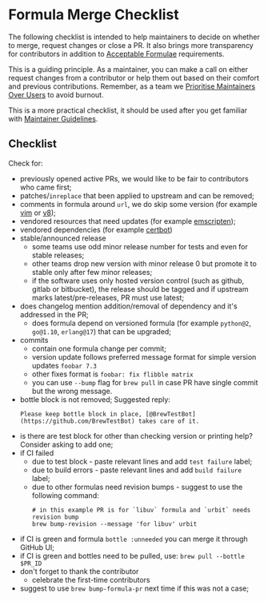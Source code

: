 # Formula Merge Checklist

The following checklist is intended to help maintainers to decide on
whether to merge, request changes or close a PR. It also brings more
transparency for contributors in addition to
[Acceptable Formulae](Acceptable-Formulae.md) requirements.

This is a guiding principle. As a maintainer, you can make a call on either
request changes from a contributor or help them out based on their comfort and
previous contributions. Remember, as a team we
[Prioritise Maintainers Over Users](Maintainers-Avoiding-Burnout.md) to avoid
burnout.

This is a more practical checklist, it should be used after you get familiar with
[Maintainer Guidelines](Maintainer-Guidelines.md).

## Checklist

Check for:

- previously opened active PRs, we would like to be fair to contributors who came first;
- patches/`inreplace` that been applied to upstream and can be removed;
- comments in formula around `url`, we do skip some version (for example [vim](https://github.com/Homebrew/homebrew-core/blob/359dbb190bb3776c4d6a1f603a271dd8f186f077/Formula/vim.rb#L4) or [v8](https://github.com/Homebrew/homebrew-core/blob/359dbb190bb3776c4d6a1f603a271dd8f186f077/Formula/v8.rb#L4));
- vendored resources that need updates (for example [emscripten](https://github.com/Homebrew/homebrew-core/commit/57126ac765c3ac5201ce53bcdebf7a0e19071eba));
- vendored dependencies (for example [certbot](https://github.com/Homebrew/homebrew-core/pull/42966/files))
- stable/announced release
  - some teams use odd minor release number for tests and even for stable releases;
  - other teams drop new version with minor release 0 but promote it to stable only after few minor releases;
  - if the software uses only hosted version control (such as github, gitlab or bitbucket), the release should be tagged and if upstream marks latest/pre-releases, PR must use latest;
- does changelog mention addition/removal of dependency and it's addressed in the PR;
  - does formula depend on versioned formula (for example `python@2`, `go@1.10`, `erlang@17`) that can be upgraded;
- commits
  - contain one formula change per commit;
  - version update follows preferred message format for simple version updates `foobar 7.3`
  - other fixes format is `foobar: fix flibble matrix`
  - you can use `--bump` flag for `brew pull` in case PR have single commit but the wrong message.
- bottle block is not removed;
  Suggested reply:
  ```
  Please keep bottle block in place, [@BrewTestBot](https://github.com/BrewTestBot) takes care of it.
  ```
- is there are test block for other than checking version or printing help? Consider asking to add one;
- if CI failed
  - due to test block - paste relevant lines and add `test failure` label;
  - due to build errors - paste relevant lines and add `build failure` label;
  - due to other formulas need revision bumps - suggest to use the following command:
    ```
    # in this example PR is for `libuv` formula and `urbit` needs revision bump
    brew bump-revision --message 'for libuv' urbit
    ```
- if CI is green and formula `bottle :unneeded` you can merge it through GitHub UI;
- if CI is green and bottles need to be pulled, use: `brew pull --bottle $PR_ID`
- don't forget to thank the contributor
  - celebrate the first-time contributors
- suggest to use `brew bump-formula-pr` next time if this was not a case;

